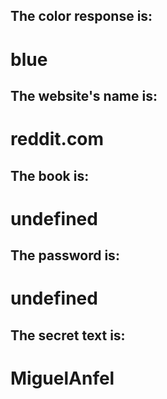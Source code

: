 
## The color response is:
# blue

## The website's name is:
# reddit.com

## The book is:
# undefined

## The password is:
# undefined

## The secret text is:
# MiguelAnfel

